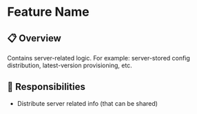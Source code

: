 # Feature Name

## 📋 Overview
Contains server-related logic. For example: server-stored config distribution, latest-version provisioning, etc.

## 🎯 Responsibilities
- Distribute server related info (that can be shared)
